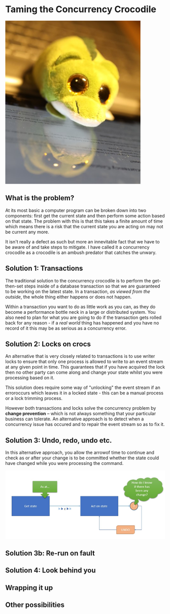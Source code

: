 # Taming the Concurrency Crocodile

![](../concurrency_crocodile.jpg)

## What is the **problem**?

At its most basic a computer program can be broken down into two components: first get the current state and then perform some action based on that state.  The problem with this is that this takes a finite amount of time which means there is a risk that the current state you are acting on may not be current any more.

It isn't really a defect as such but more an innevitable fact that we have to be aware of and take steps to mitigate.  I have called it a concurrency crocodile as a crocodile is an ambush predator that catches the unwary.

## Solution 1: **Transactions**

The traditional solution to the concurrency crocodile is to perform the get-then-set steps inside of a database transaction so that we are guaranteed to be working on the latest state.  In a transaction, _as viewed from the outside_, the whole thing either happens or does not happen.

Within a transaction you want to do as little work as you can, as they do become a performance bottle neck in a large or distributed system.  You also need to plan for what you are going to do if the transaction gets rolled back for any reason - if a _real world_ thing has happened and you have no record of it this may be as serious as a concurrency error.

## Solution 2: **Locks on crocs**

An alternative that is very closely related to transactions is to use writer locks to ensure that only one process is allowed to write to an event stream at any given point in time.  This guarantees that if you have acquired the lock then no other party can come along and change your state whilst you were processing based on it.

This solution does require some way of "unlocking" the event stream if an erroroccurs which leaves it in a locked state - this can be a manual process or a lock trimming process.

However both transactions and locks solve the concurrency problem by **change prevention** – which is not always something that your particular business can tolerate.  An alternative approach is to detect when a concurrency issue has occured and to repair the event stream so as to fix it.


## Solution 3: **Undo**, redo, undo etc.

In this alternative approach, you allow the arrowof time to continue and check as or after your change is to be committed whether the state could have changed while you were processing the command.

![](../undo_redo_loop.jpg)

## Solution 3b: **Re-run** on fault

## Solution 4: Look **behind** you

## Wrapping it up

## Other possibilities

